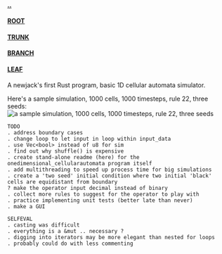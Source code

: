 #### [..](https://github.com/blairmunroakusaBRANCH/rust.cellularautomata)
#### [ROOT](https://github.com/blairmunroakusa)
#### [TRUNK](https://github.com/blairmunroakusaTRUNK)
#### [BRANCH](https://github.com/blairmunroakusaBRANCH)
#### [LEAF](https://github.com/blairmunroakusaLEAF)

A newjack's first Rust program,
basic 1D cellular automata simulator.

Here's a sample simulation, 1000 cells, 1000 timesteps, rule 22, three seeds:
![a sample simulation, 1000 cells, 1000 timesteps, rule 22, three seeds](./CAsimulationPlotEG.png)

```
TODO
. address boundary cases
. change loop to let input in loop within input_data
. use Vec<bool> instead of u8 for sim
. find out why shuffle() is expensive
. create stand-alone readme (here) for the onedimensional_cellularautomata program itself
. add multithreading to speed up process time for big simulations
. create a 'two seed' initial condition where two initial 'black' cells are equidistant from boundary
? make the operator input decimal instead of binary
. collect more rules to suggest for the operator to play with
. practice implementing unit tests (better late than never)
. make a GUI
```
```
SELFEVAL
. casting was difficult
. everything is a &mut .. necessary ?
. digging into iterators may be more elegant than nested for loops
. probably could do with less commenting

```

